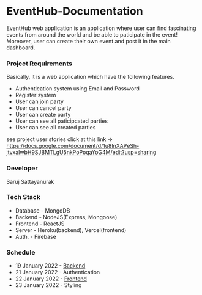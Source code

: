# EventHub-Documentation

EventHub web application is an application where user can find fascinating events from around the world and be able to paticipate in the event! Moreover, user can create their own event and post it in the main dashboard.

### Project Requirements

Basically, it is a web application which have the following features.

* Authentication system using Email and Password
* Register system
* User can join party
* User can cancel party
* User can create party
* User can see all paticipcated parties
* User can see all created parties

see project user stories click at this link => https://docs.google.com/document/d/1u8lnXAPeSh-jtvxalwbH9SJBMTLgU5nkPoPoqaYoG4M/edit?usp=sharing

### Developer

Saruj Sattayanurak

### Tech Stack

* Database - MongoDB
* Backend  - NodeJS(Express, Mongoose)
* Frontend - ReactJS
* Server   - Heroku(backend), Vercel(frontend)
* Auth.    - Firebase

### Schedule

* 19 January 2022 - [Backend](https://github.com/EventHub-WebApplication/EventHub-BackEnd/projects/1)
* 21 January 2022 - Authentication
* 22 January 2022 - [Frontend](https://github.com/EventHub-WebApplication/EventHub-FrontEnd/projects/1)
* 23 January 2022 - Styling




